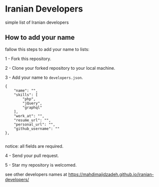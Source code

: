 # Iranian Developers

simple list of Iranian developers

## How to add your name

fallow this steps to add your name to lists:

1 - Fork this repository.

2 - Clone your forked repository to your local machine.

3 - Add your name to `developers.json`.

```
{
    "name": "",
    "skills": [
        "php",
        "jQuery",
        "graphql"
    ],
    "work_at": "",
    "resume_url": "",
    "personal_url": "",
    "github_username": ""
},
    
```

notice: all fields are required.

4 - Send your pull request.

5 - Star my repository is welcomed.

see other developers names at https://mahdimajidzadeh.github.io/iranian-developers/
